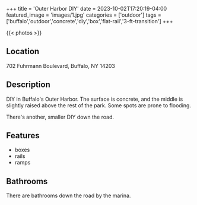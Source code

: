 +++
title = 'Outer Harbor DIY'
date = 2023-10-02T17:20:19-04:00
featured_image = 'images/1.jpg'
categories = ['outdoor']
tags = ['buffalo','outdoor','concrete','diy','box','flat-rail','3-ft-transition']
+++

{{< photos >}}

## Location

702 Fuhrmann Boulevard, Buffalo, NY 14203

## Description

DIY in Buffalo's Outer Harbor. The surface is concrete, and the middle is slightly raised above the rest of the park. Some spots are prone to flooding.

There's another, smaller DIY down the road.

## Features

- boxes
- rails
- ramps

## Bathrooms

There are bathrooms down the road by the marina.
